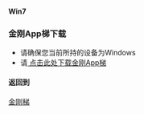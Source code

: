 #### Win7
### 金刚App梯下载

- 请确保您当前所持的设备为Windows
- 请[ 点击此处下载金刚App梯 ]()

#### 返回到
[金刚梯](https://github.com/a2zitpro/web/blob/master/LadderFree/A.md)

